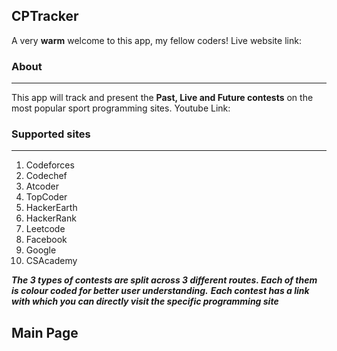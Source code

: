 ## CPTracker

A very **warm** welcome to this app, my fellow coders!
Live website link: 

### About
---
This app will track and present the **Past, Live and Future contests** on the most popular sport programming sites.
Youtube Link: 


### Supported sites
---
1. Codeforces
2. Codechef
3. Atcoder
4. TopCoder
5. HackerEarth
6. HackerRank
7. Leetcode
8. Facebook
9. Google
10. CSAcademy

***The 3 types of contests are split across 3 different routes. Each of them is colour coded for better user understanding.***
***Each contest has a link with which you can directly visit the specific programming site***

Main Page
----
